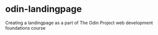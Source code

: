 # odin-landingpage
Creating a landingpage as a part of The Odin Project web development foundations course
